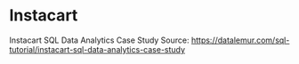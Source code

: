 # Instacart
Instacart SQL Data Analytics Case Study
Source: https://datalemur.com/sql-tutorial/instacart-sql-data-analytics-case-study 
